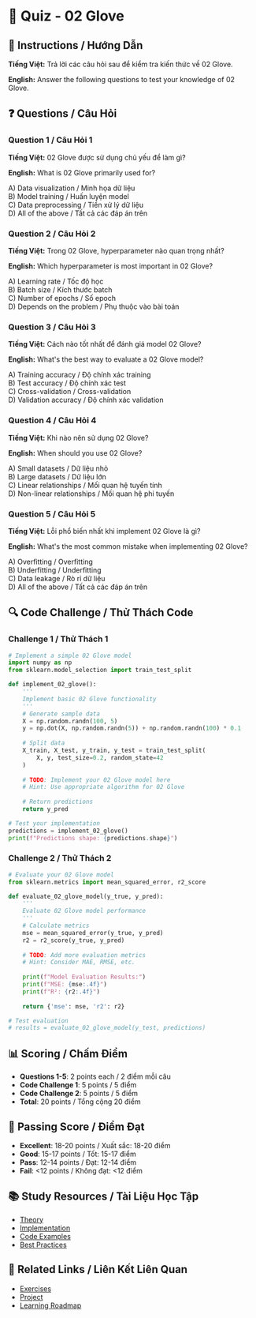# 🧠 Quiz - 02 Glove

## 📝 Instructions / Hướng Dẫn

**Tiếng Việt:** Trả lời các câu hỏi sau để kiểm tra kiến thức về 02 Glove.

**English:** Answer the following questions to test your knowledge of 02 Glove.

## ❓ Questions / Câu Hỏi

### Question 1 / Câu Hỏi 1
**Tiếng Việt:** 02 Glove được sử dụng chủ yếu để làm gì?

**English:** What is 02 Glove primarily used for?

A) Data visualization / Minh họa dữ liệu  
B) Model training / Huấn luyện model  
C) Data preprocessing / Tiền xử lý dữ liệu  
D) All of the above / Tất cả các đáp án trên

### Question 2 / Câu Hỏi 2
**Tiếng Việt:** Trong 02 Glove, hyperparameter nào quan trọng nhất?

**English:** Which hyperparameter is most important in 02 Glove?

A) Learning rate / Tốc độ học  
B) Batch size / Kích thước batch  
C) Number of epochs / Số epoch  
D) Depends on the problem / Phụ thuộc vào bài toán

### Question 3 / Câu Hỏi 3
**Tiếng Việt:** Cách nào tốt nhất để đánh giá model 02 Glove?

**English:** What's the best way to evaluate a 02 Glove model?

A) Training accuracy / Độ chính xác training  
B) Test accuracy / Độ chính xác test  
C) Cross-validation / Cross-validation  
D) Validation accuracy / Độ chính xác validation

### Question 4 / Câu Hỏi 4
**Tiếng Việt:** Khi nào nên sử dụng 02 Glove?

**English:** When should you use 02 Glove?

A) Small datasets / Dữ liệu nhỏ  
B) Large datasets / Dữ liệu lớn  
C) Linear relationships / Mối quan hệ tuyến tính  
D) Non-linear relationships / Mối quan hệ phi tuyến

### Question 5 / Câu Hỏi 5
**Tiếng Việt:** Lỗi phổ biến nhất khi implement 02 Glove là gì?

**English:** What's the most common mistake when implementing 02 Glove?

A) Overfitting / Overfitting  
B) Underfitting / Underfitting  
C) Data leakage / Rò rỉ dữ liệu  
D) All of the above / Tất cả các đáp án trên

## 🔍 Code Challenge / Thử Thách Code

### Challenge 1 / Thử Thách 1
```python
# Implement a simple 02 Glove model
import numpy as np
from sklearn.model_selection import train_test_split

def implement_02_glove():
    '''
    Implement basic 02 Glove functionality
    '''
    # Generate sample data
    X = np.random.randn(100, 5)
    y = np.dot(X, np.random.randn(5)) + np.random.randn(100) * 0.1
    
    # Split data
    X_train, X_test, y_train, y_test = train_test_split(
        X, y, test_size=0.2, random_state=42
    )
    
    # TODO: Implement your 02 Glove model here
    # Hint: Use appropriate algorithm for 02 Glove
    
    # Return predictions
    return y_pred

# Test your implementation
predictions = implement_02_glove()
print(f"Predictions shape: {predictions.shape}")
```

### Challenge 2 / Thử Thách 2
```python
# Evaluate your 02 Glove model
from sklearn.metrics import mean_squared_error, r2_score

def evaluate_02_glove_model(y_true, y_pred):
    '''
    Evaluate 02 Glove model performance
    '''
    # Calculate metrics
    mse = mean_squared_error(y_true, y_pred)
    r2 = r2_score(y_true, y_pred)
    
    # TODO: Add more evaluation metrics
    # Hint: Consider MAE, RMSE, etc.
    
    print(f"Model Evaluation Results:")
    print(f"MSE: {mse:.4f}")
    print(f"R²: {r2:.4f}")
    
    return {'mse': mse, 'r2': r2}

# Test evaluation
# results = evaluate_02_glove_model(y_test, predictions)
```

## 📊 Scoring / Chấm Điểm

- **Questions 1-5**: 2 points each / 2 điểm mỗi câu
- **Code Challenge 1**: 5 points / 5 điểm
- **Code Challenge 2**: 5 points / 5 điểm
- **Total**: 20 points / Tổng cộng 20 điểm

## 🎯 Passing Score / Điểm Đạt

- **Excellent**: 18-20 points / Xuất sắc: 18-20 điểm
- **Good**: 15-17 points / Tốt: 15-17 điểm  
- **Pass**: 12-14 points / Đạt: 12-14 điểm
- **Fail**: <12 points / Không đạt: <12 điểm

## 📚 Study Resources / Tài Liệu Học Tập

- [Theory](./THEORY_02_glove.md)
- [Implementation](./IMPLEMENTATION_02_glove.md)
- [Code Examples](./CODE_EXAMPLES_02_glove.md)
- [Best Practices](./BEST_PRACTICES_02_glove.md)

## 🔗 Related Links / Liên Kết Liên Quan

- [Exercises](./EXERCISES_02_glove.md)
- [Project](./PROJECT_02_glove.md)
- [Learning Roadmap](./LEARNING_ROADMAP_02_glove.md)
